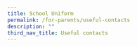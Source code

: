 ```yaml
---
title: School Uniform
permalink: /for-parents/useful-contacts
description: ""
third_nav_title: Useful contacts
---
```




